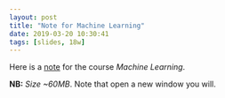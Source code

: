 ```yaml
---
layout: post
title: "Note for Machine Learning"
date: 2019-03-20 10:30:41
tags: [slides, 18w]
---
```


Here is a <a href="https://yuliwu.github.io/cloud/mlnote/mlnote.pdf" target="_blank">note</a> for the course _Machine Learning_.

**NB:** *Size ~60MB*. Note that open a new window you will.

